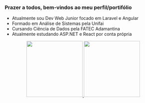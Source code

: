 ### Prazer a todos, bem-vindos ao meu perfil/portifólio

- Atualmente sou Dev Web Junior focado em Laravel e Angular
- Formado em Análise de Sistemas pela Unifai
- Cursando Ciência de Dados pela FATEC Adamantina
- Atualmente estudando ASP.NET e React por conta própria

<div align="center">
  <a href="https://github.com/GuilhermeChuman">
  <img height="180em" src="https://github-readme-stats.vercel.app/api?username=GuilhermeChuman&show_icons=true&theme=dark&include_all_commits=true&count_private=true"/>
  <img height="180em" src="https://github-readme-stats.vercel.app/api/top-langs/?username=GuilhermeChuman&layout=compact&langs_count=7&theme=dark"/>
</div>
  
